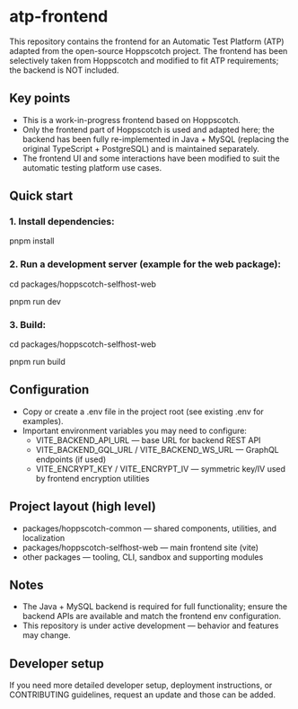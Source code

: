 # atp-frontend

This repository contains the frontend for an Automatic Test Platform (ATP) adapted from the open-source Hoppscotch project. The frontend has been selectively taken from Hoppscotch and modified to fit ATP requirements; the backend is NOT included.

## Key points

- This is a work-in-progress frontend based on Hoppscotch.
- Only the frontend part of Hoppscotch is used and adapted here; the backend has been fully re-implemented in Java + MySQL (replacing the original TypeScript + PostgreSQL) and is maintained separately.
- The frontend UI and some interactions have been modified to suit the automatic testing platform use cases.

## Quick start

### 1. Install dependencies:

pnpm install

### 2. Run a development server (example for the web package):

cd packages/hoppscotch-selfhost-web

pnpm run dev

### 3. Build:

cd packages/hoppscotch-selfhost-web

pnpm run build

## Configuration

- Copy or create a .env file in the project root (see existing .env for examples).
- Important environment variables you may need to configure:
  - VITE_BACKEND_API_URL — base URL for backend REST API
  - VITE_BACKEND_GQL_URL / VITE_BACKEND_WS_URL — GraphQL endpoints (if used)
  - VITE_ENCRYPT_KEY / VITE_ENCRYPT_IV — symmetric key/IV used by frontend encryption utilities

## Project layout (high level)

- packages/hoppscotch-common — shared components, utilities, and localization
- packages/hoppscotch-selfhost-web — main frontend site (vite)
- other packages — tooling, CLI, sandbox and supporting modules

## Notes

- The Java + MySQL backend is required for full functionality; ensure the backend APIs are available and match the frontend env configuration.
- This repository is under active development — behavior and features may change.

## Developer setup

If you need more detailed developer setup, deployment instructions, or CONTRIBUTING guidelines, request an update and those can be added.
